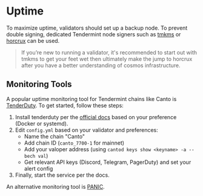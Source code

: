 # Uptime

To maximize uptime, validators should set up a backup node. To prevent double signing, dedicated Tendermint node signers such as [tmkms](https://github.com/iqlusioninc/tmkms) or [horcrux](https://github.com/strangelove-ventures/horcrux) can be used.

> If you’re new to running a validator, it's recommended to start out with tmkms to get your feet wet then ultimately make the jump to horcrux after you have a better understanding of cosmos infrastructure.

## Monitoring Tools

A popular uptime monitoring tool for Tendermint chains like Canto is [TenderDuty](https://github.com/blockpane/tenderduty). To get started, follow these steps:

1. Install tenderduty per the [official docs](https://github.com/blockpane/tenderduty/blob/main/docs/install.md) based on your preference (Docker or systemd).
2. Edit `config.yml` based on your validator and preferences:
   * Name the chain "Canto"
   * Add chain ID (`canto_7700-1` for mainnet)
   * Add your valoper address (using `cantod keys show <keyname> -a --bech val`)
   * Get relevant API keys (Discord, Telegram, PagerDuty) and set your alert config
3. Finally, start the service per the docs.

An alternative monitoring tool is [PANIC](https://github.com/SimplyVC/panic).

###
